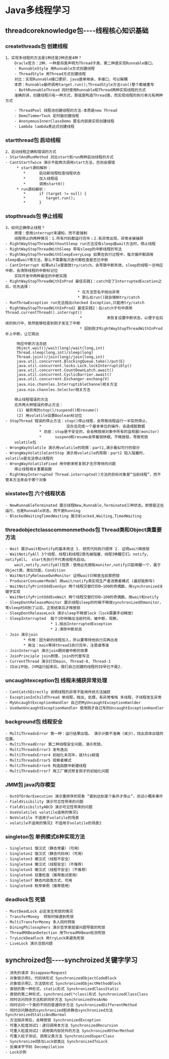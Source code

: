 # Java多线程学习
## threadcoreknowledge包----线程核心知识基础
### createthreads包 创建线程
    1、实现多线程的方法是1种还是2种还是4种？
        Oracle官方：2种，一种是将类声明为Thread子类，第二种是实现Runnable接口。
        - RunnableStyle 用Runnable方式创建线程
        - ThreadStyle 用Thread方式创建线程
        对比：实现Runnable接口更好，java是单继承，多接口，可以解耦
        本质：Runnable最终调用target.run();ThreadStyle方法run()整个都被重写
        - BothRunnableThread 同时使用Runnable和Thread两种实现线程的方式
        准确的讲，创建线程只有一种方式，那就是构造Thread类，而实现线程的执行单元有两种方式
        
        - ThreadPool 线程池创建线程的方法-本质是new Thread
        - DemoTimmerTask 定时器创建线程
        - AnonymousInnerClassDemo 匿名内部类实现创建线程
        - Lambda lambda表达式创建线程

### startthread包 启动线程
    2、启动线程正确和错误的方式
    - StartAndRunMethod 对比start和run两种启动线程的方式
    - CantStartTwice 演示不能两次调用start方法，否则会报错
         * start源码解析：
            *      启动新线程检查线程状态
            *      加入线程组
            *      调用start0()
         * run源码解析：
            *      if (target != null) {
            *         target.run();
            *      }
### stopthreads包 停止线程
    3、如何正确停止线程？
        原理：使用interrupt来通知，而不是强制
        线程停止的两种情况：1.所有代码都运行完毕；2.有异常出现，异常未被捕获
    - RightWayStopThreadWithoutSleep run方法没有sleep或wait方法时，停止线程
    - RightWayStopThreadWithSleep 带有sleep的中断线程的写法
    - RightWayStopThreadWithSleepEveryLoop 如果在执行过程中，每次循环都调用sleep或wait等方法，那么不需要每次迭代都检查是否已中断
    - CantInterrupt 如果while里面放try/catch，会导致中断失效，sleep的线程一旦响应中断，会清除线程的中断标记位
        实际开发中两种最佳的中断实践
    - RightWayStopThreadWithInProd 最佳实践1：catch住了InterruptedExcetion之后，优先选择：
                                    * 在方法签名中抛出异常
                                    * 那么在run()就会强制try/catch
    - RunThrowException run无法抛出checked Exception,只能用try/catch
    - RightWayStopThreadWithInProd2 最佳实践2：在catch子句中调用Thread.currentThread().interrupt()
                                     *           来恢复设置中断状态，以便于在后续的执行中，依然能够检查到刚才发生了中断
                                     * 回到刚才RightWayStopThreadWithInProd补上中断，让它跳出
                                     
         响应中断方法总结
         Object.wait()/wait(long)/wait(long,int)
         Thread.sleep(long,int)/sleep(long)
         Thread.join()/join(long)/join(long,int)
         java.util.concurrent.BlockingQueue.take()/put(E)
         java.util.concurrent.locks.Lock.lockInterruptibly()
         java.util.concurrent.CountDownLatch.await()
         java.util.concurrent.CyclicBarrier.await()
         java.util.concurrent.Exchanger.exchang(V)
         java.nio.channles.InterruptibleChannel相关方法
         java.nio.channles.Selector相关方法
         
        停止线程错误的方法
        总共两大种错误的停止方法：
         (1) 被弃用的stop()/suspend()和resume()
         (2) 用volatile设置Boolean标记位
    - StopThread 错误的停止方法：stop()停止线程，会导致线程运行一半突然停止，
                   *           没办法完成一个基本单位的操作，会造成脏数据
                   * 总结：stop是不安全的，会会释放掉对象中所有的监视器(monitor)
                   *      suspend和resume会带着锁休眠，不释放锁，导致死锁
        volatile包
    - WrongWayVolatile 演示用volatile的局限：part1,演示看似可行的部分
    - WrongWayVolatileCantStop 演示用volatile的局限：part2 陷入阻塞时，volatile是无法停止线程的
    - WrongWayVolatileFixed 用中断来修复刚才无尽等待的问题
        停止线程相关重要函数
    - RightWayInterrupted Thread.interrupted()方法的目标对象是“当前线程”，而不管本方法来自于哪个对象
### sixstates包 六个线程状态
    - NewRunnableTerminated 展示线程New,Runnable,Terminated三种状态。即使是正在运行，也是Runnable状态，而不是Running
    - BlockedWaitingTimedWaiting 展示Blocked,Waiting,TimedWaiting
### threadobjectclasscommonmethods包 Thread类和Object类重要方法
    - Wait 展示wait和notify的基本用法 1. 研究代码执行顺序 2. 证明wait释放锁
    - WaitNotifyAll 3个线程，线程1和线程2首先被阻塞，线程3唤醒它们。notify, notifyAll。 start先执行不代表线程先启动。
        wait,notify,notifyAll性质：使用必先拥有monitor,notify只能唤醒一个，属于Object类，类似功能，Condition
    - WaitNotifyReleaseOwnMonitor 证明wait只释放当前那把锁
    - ProducerConsumerModel 用wait/notify来实现生产者消费者模式 (最好能默写)
    - WaitNotifyPrintOddEvenSyn 两个线程交替打印0~100的奇偶数，用synchronized关键字实现
    - WaitNotifyPrintOddEveWait 两个线程交替打印0~100的奇偶数，用wait和notify
    - SleepDontReleaseMonitor 展示线程sleep的时候不释放synchronized的monitor，等sleep时间到了以后，正常结束后才释放锁
    - SleepDontReleaseLock 演示sleep不释放lock（lock需要手动释放）
    - SleepInterrupted  每个1秒钟输出当前时间，被中断，观察。 
                        * 1.抛出InterruptedException
                        * 2.清除中断状态
    - Join 演示join
            * 作用：因为新的线程加入，所以要等待他执行完再出发
            * 用法：main等待thread1执行完毕，注意谁等谁
    - JoinInterrupt 演示join期间被中断的效果
    - JoinPrinciple join原理，join的代替写法
    - CurrentThread 演示打印main, Thread-0, Thread-1
    - ID从1开始，JVM运行起来后，我们自己创建的线程的ID早已不是2.
### uncaughtexception包 线程未捕获异常处理
    - CantCatchDirectly 说明线程的异常不能用传统方法捕获
    - ExceptionInChildThread 单线程，抛出，处理，有异常堆栈 多线程，子线程发生异常
    - MyUncaughtExceptionHandler 自己的MyUncaughtExceptionHanlder
    - UseOwnUncaughtExceptionHandler 使用刚才自己写的UncaughtExceptionHandler
    
### background包 线程安全
    - MultiThreadsError 第一种：运行结果出错。 演示计数不准确（减少），找出具体出错的位置。
    - MultiThreadError 第二种线程安全问题，演示死锁。
    - MultiThreadsError3 发布逸出
    - MultiThreadsError4 初始化未完毕，就this赋值
    - MultiThreadsError5 观察者模式
    - MultiThreadsError6 构造函数中新建线程
    - MultiThreadsError7 用工厂模式修复刚才的初始化问题
    
### JMM包 java内存模型
    - OutOfOrderExecution 演示重排序的现象 “直到达到某个条件才停止”，测试小概率事件
    - FieldVisibility 演示可见性带来的问题
    - FieldVisibilityABCD 演示可见性带来的问题
    - UseVolatile1 volatile适用的情况1
    - NoVolatile 不适用于volatile的场景
    - volatile不适用的情况2 不适用于volatile的场景2
### singleton包 单例模式8种实现方法
    - Singleton1 饿汉式（静态常量）（可用）
    - Singleton2 饿汉式（静态代码块）（可用）
    - Singleton3 懒汉式（线程不安全）
    - Singleton4 懒汉式（线程安全）（不推荐）
    - Singleton5 懒汉式（线程不安全）（不推荐）
    - Singleton6 双重检查（推荐面试使用）
    - Singleton7 静态内部类方式，可用
    - Singleton8 枚举单例（推荐使用）
### deadlock包 死锁
    - MustDeadLock 必定发生死锁的情况
    - TransferMoney  转账时候遇到死锁
    - MultiTransferMoney 多人同时转账
    - DiningPhilosophers 演示哲学家就餐问题导致的死锁
    - ThreadMXBeanDetection 用ThreadMXBean检测死锁
    - TryLockDeadlock 用tryLock来避免死锁
    - LiveLock 演示活锁问题
    
## synchroized包----synchroized关键字学习
    - 消失的请求 DisappearRequest
    - 对象锁示例1，代码块形式 SynchronizedObjectCodeBlock
    - 对象锁示例2，方法锁形式 SynchronizedObjectMethodBlock
    - 类锁的第一种形式，static形式 SynchronizedClassStatic
    - 类锁的第二种形式，synchronized(*class)形式 SynchronizedClassClass
    - 同时访问同步方法和非同步方法 SynchronizedYesAnNo
    - 同时访问一个类的不同的普通同步方法 SynchronizedDifferentMethod
    - 同时访问静态的synchronized和非静态synchronized方法 SynchronizedStaticAndNormal
    - 方法抛异常后，会释放锁 SynchronizedException
    - 可重入粒度测试1：递归调用本方法 SynchronizedRecursion
    - 可重入粒度测试2：调用类内部另外的方法 SynchronizedOtherMethod
    - 可重入粒子测试，调用父类方法 SynchronizedSuperClass
    - Synchronized锁与Lock锁类比 SynchronizedToLock
    - 反编译字节码 Decompilation
    - Lock示例
    








